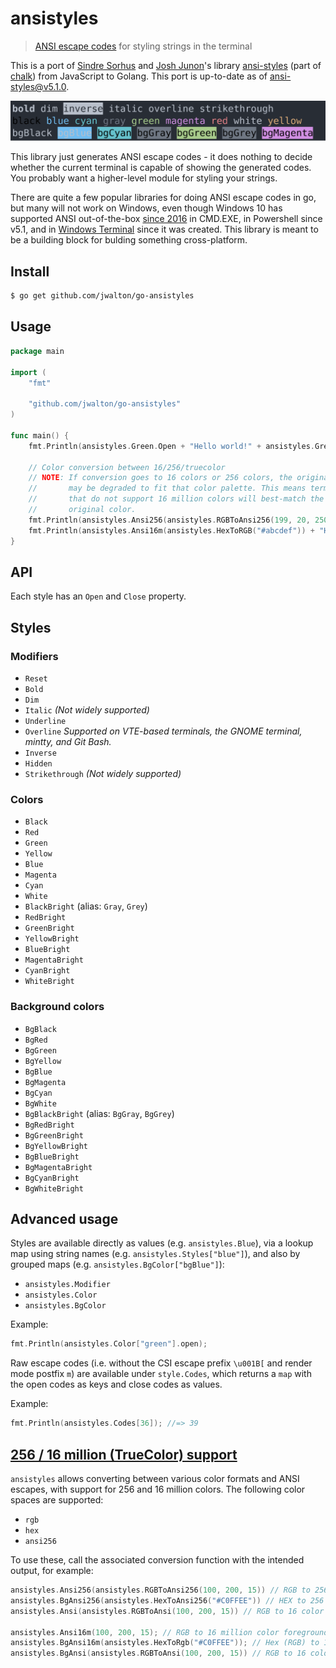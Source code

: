 # ansistyles

> [ANSI escape codes](https://en.wikipedia.org/wiki/ANSI_escape_code#Colors_and_Styles) for styling strings in the terminal

This is a port of [Sindre Sorhus](https://github.com/sindresorhus) and [Josh Junon](https://github.com/qix-)'s library [ansi-styles](https://github.com/chalk/ansi-styles) (part of [chalk](https://github.com/chalk/chalk)) from JavaScript to Golang.  This port is up-to-date as of ansi-styles@v5.1.0.

<img src="screenshot.svg" width="900">

This library just generates ANSI escape codes - it does nothing to decide whether the current terminal is capable of showing the generated codes.  You probably want a higher-level module for styling your strings.

There are quite a few popular libraries for doing ANSI escape codes in go, but many will not work on Windows, even though Windows 10 has supported ANSI out-of-the-box [since 2016](https://en.wikipedia.org/wiki/ANSI_escape_code#DOS,_OS/2,_and_Windows) in CMD.EXE, in Powershell since v5.1, and in [Windows Terminal](https://github.com/Microsoft/Terminal) since it was created.  This library is meant to be a building block for bulding something cross-platform.

## Install

```sh
$ go get github.com/jwalton/go-ansistyles
```

## Usage

```go
package main

import (
    "fmt"

    "github.com/jwalton/go-ansistyles"
)

func main() {
    fmt.Println(ansistyles.Green.Open + "Hello world!" + ansistyles.Green.Close)

    // Color conversion between 16/256/truecolor
    // NOTE: If conversion goes to 16 colors or 256 colors, the original color
    //       may be degraded to fit that color palette. This means terminals
    //       that do not support 16 million colors will best-match the
    //       original color.
    fmt.Println(ansistyles.Ansi256(ansistyles.RGBToAnsi256(199, 20, 250)) + "Hello World" + ansistyles.Close)
    fmt.Println(ansistyles.Ansi16m(ansistyles.HexToRGB("#abcdef")) + "Hello World" + ansistyles.Close)
}
```

## API

Each style has an `Open` and `Close` property.

## Styles

### Modifiers

- `Reset`
- `Bold`
- `Dim`
- `Italic` _(Not widely supported)_
- `Underline`
- `Overline` _Supported on VTE-based terminals, the GNOME terminal, mintty, and Git Bash._
- `Inverse`
- `Hidden`
- `Strikethrough` _(Not widely supported)_

### Colors

- `Black`
- `Red`
- `Green`
- `Yellow`
- `Blue`
- `Magenta`
- `Cyan`
- `White`
- `BlackBright` (alias: `Gray`, `Grey`)
- `RedBright`
- `GreenBright`
- `YellowBright`
- `BlueBright`
- `MagentaBright`
- `CyanBright`
- `WhiteBright`

### Background colors

- `BgBlack`
- `BgRed`
- `BgGreen`
- `BgYellow`
- `BgBlue`
- `BgMagenta`
- `BgCyan`
- `BgWhite`
- `BgBlackBright` (alias: `BgGray`, `BgGrey`)
- `BgRedBright`
- `BgGreenBright`
- `BgYellowBright`
- `BgBlueBright`
- `BgMagentaBright`
- `BgCyanBright`
- `BgWhiteBright`

## Advanced usage

Styles are available directly as values (e.g. `ansistyles.Blue`), via a lookup map using string names (e.g. `ansistyles.Styles["blue"]`), and also by grouped maps (e.g. `ansistyles.BgColor["bgBlue"]`):

- `ansistyles.Modifier`
- `ansistyles.Color`
- `ansistyles.BgColor`

Example:

```go
fmt.Println(ansistyles.Color["green"].open);
```

Raw escape codes (i.e. without the CSI escape prefix `\u001B[` and render mode postfix `m`) are available under `style.Codes`, which returns a `map` with the open codes as keys and close codes as values.

Example:

```go
fmt.Println(ansistyles.Codes[36]); //=> 39
```

## [256 / 16 million (TrueColor) support](https://gist.github.com/XVilka/8346728)

`ansistyles` allows converting between various color formats and ANSI escapes, with support for 256 and 16 million colors.  The following color spaces are supported:

- `rgb`
- `hex`
- `ansi256`

To use these, call the associated conversion function with the intended output, for example:

```go
ansistyles.Ansi256(ansistyles.RGBToAnsi256(100, 200, 15)) // RGB to 256 color ansi foreground code
ansistyles.BgAnsi256(ansistyles.HexToAnsi256("#C0FFEE")) // HEX to 256 color ansi foreground code
ansistyles.Ansi(ansistyles.RGBToAnsi(100, 200, 15)) // RGB to 16 color ansi foreground code

ansistyles.Ansi16m(100, 200, 15); // RGB to 16 million color foreground code
ansistyles.BgAnsi16m(ansistyles.HexToRgb("#C0FFEE")); // Hex (RGB) to 16 million color foreground code
ansistyles.BgAnsi(ansistyles.RGBToAnsi(100, 200, 15)) // RGB to 16 color ansi background code
```
